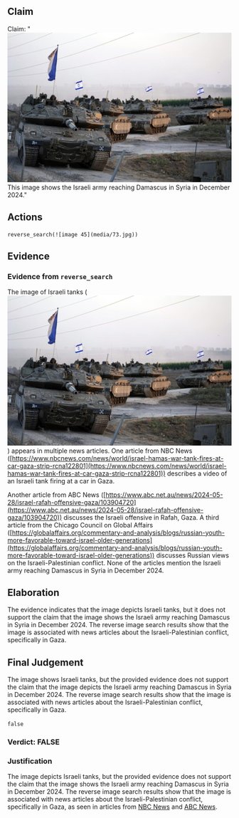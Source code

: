 ## Claim
Claim: "![image 45](media/73.jpg) This image shows the Israeli army reaching Damascus in Syria in December 2024."

## Actions
```
reverse_search(![image 45](media/73.jpg))
```

## Evidence
### Evidence from `reverse_search`
The image of Israeli tanks (![image 45](media/73.jpg)) appears in multiple news articles. One article from NBC News ([https://www.nbcnews.com/news/world/israel-hamas-war-tank-fires-at-car-gaza-strip-rcna122801](https://www.nbcnews.com/news/world/israel-hamas-war-tank-fires-at-car-gaza-strip-rcna122801)) describes a video of an Israeli tank firing at a car in Gaza.

Another article from ABC News ([https://www.abc.net.au/news/2024-05-28/israel-rafah-offensive-gaza/103904720](https://www.abc.net.au/news/2024-05-28/israel-rafah-offensive-gaza/103904720)) discusses the Israeli offensive in Rafah, Gaza. A third article from the Chicago Council on Global Affairs ([https://globalaffairs.org/commentary-and-analysis/blogs/russian-youth-more-favorable-toward-israel-older-generations](https://globalaffairs.org/commentary-and-analysis/blogs/russian-youth-more-favorable-toward-israel-older-generations)) discusses Russian views on the Israeli-Palestinian conflict. None of the articles mention the Israeli army reaching Damascus in Syria in December 2024.


## Elaboration
The evidence indicates that the image depicts Israeli tanks, but it does not support the claim that the image shows the Israeli army reaching Damascus in Syria in December 2024. The reverse image search results show that the image is associated with news articles about the Israeli-Palestinian conflict, specifically in Gaza.


## Final Judgement
The image shows Israeli tanks, but the provided evidence does not support the claim that the image depicts the Israeli army reaching Damascus in Syria in December 2024. The reverse image search results show that the image is associated with news articles about the Israeli-Palestinian conflict, specifically in Gaza.

`false`

### Verdict: FALSE

### Justification
The image depicts Israeli tanks, but the provided evidence does not support the claim that the image shows the Israeli army reaching Damascus in Syria in December 2024. The reverse image search results show that the image is associated with news articles about the Israeli-Palestinian conflict, specifically in Gaza, as seen in articles from [NBC News](https://www.nbcnews.com/news/world/israel-hamas-war-tank-fires-at-car-gaza-strip-rcna122801) and [ABC News](https://www.abc.net.au/news/2024-05-28/israel-rafah-offensive-gaza/103904720).
